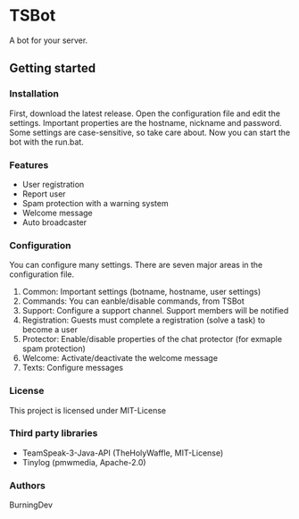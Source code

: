# TSBot

A bot for your server.

## Getting started

### Installation
First, download the latest release. Open the configuration file and edit the settings. Important
properties are the hostname, nickname and password. Some settings are case-sensitive, so take care about.
Now you can start the bot with the run.bat.

### Features
* User registration
* Report user
* Spam protection with a warning system
* Welcome message
* Auto broadcaster

### Configuration
You can configure many settings. There are seven major areas in the configuration file.

1. Common: Important settings (botname, hostname, user settings)
2. Commands: You can eanble/disable commands, from TSBot
3. Support: Configure a support channel. Support members will be notified
4. Registration: Guests must complete a registration (solve a task) to become a user
5. Protector: Enable/disable properties of the chat protector (for exmaple spam protection)
6. Welcome: Activate/deactivate the welcome message
7. Texts: Configure messages

### License

This project is licensed under MIT-License

### Third party libraries

* TeamSpeak-3-Java-API (TheHolyWaffle, MIT-License)
* Tinylog (pmwmedia, Apache-2.0)

### Authors

BurningDev
